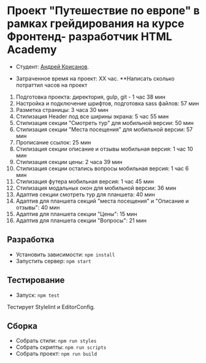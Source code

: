 # Проект "Путешествие по европе" в рамках грейдирования на курсе Фронтенд- разработчик HTML Academy

* Студент: [Андрей Крисанов](https://up.htmlacademy.ru/adaptive/23/user/1792385).

* Затраченное время на проект: XX час. **Написать сколько потраттил часов на проект
1) Подготовка проекта: директория, gulp, git - 1 час 38 мин
2) Настройка и подключение шрифтов, подготовка sass файлов: 57 мин
3) Разметка страницы: 3 часа 30 мин
4) Стилизация Header под все ширины экрана: 5 час 55 мин
5) Стилизация секции "Смотреть тур" для мобильной версии: 50 мин
6) Стилизация секции "Места посещения" для мобильной версии: 57 мин
7) Прописание ссылок: 25 мин
8) Стилизация секции описание и отзывы мобильная версия: 1 час 10 мин
9) Стилизация секции цены: 2 часа 39 мин
10) Стилизация секции остались вопросы мобильная версия: 1 час 6 мин
11) Стилизация футера мобильная версия: 1 час 45 мин
12) Стилизация модальных окон для мобильной версии: 36 мин
13) Адаптив секции смотреть тур для планшета: 40 мин
14) Адаптив для планшета секций "места посещения" и "Описание и отзывы": 40 мин
15) Адаптив для планшета секции "Цены": 15 мин
16) Адаптив для планшета секции "Вопросы": 21 мин

## Разработка

- Установить зависимости: `npm install`
- Запустить сервер: `npm start`

## Тестирование

- Запуск: `npm test`

Тестирует Stylelint и EditorConfig.

## Сборка

- Собрать стили: `npm run styles`
- Собрать скрипты: `npm run scripts`
- Собрать проект: `npm run build`
